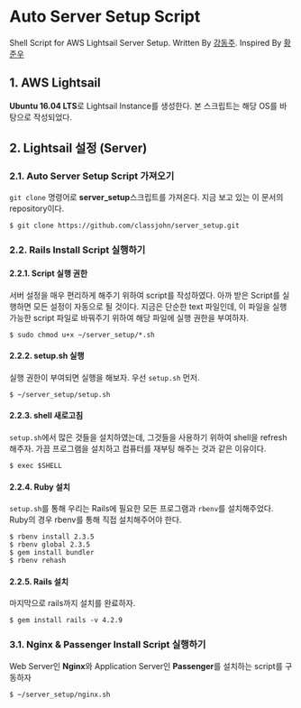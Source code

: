 # Auto Server Setup Script

Shell Script for AWS Lightsail Server Setup. Written By [강동주](https://github.com/biniprc). Inspired By [황준우](https://github.com/capollux)

## 1. AWS Lightsail

**Ubuntu 16.04 LTS**로 Lightsail Instance를 생성한다. 본 스크립트는 해당 OS를 바탕으로 작성되었다.

## 2. Lightsail 설정 (Server)

### 2.1. Auto Server Setup Script 가져오기

`git clone` 명령어로 **server_setup**스크립트를 가져온다. 지금 보고 있는 이 문서의 repository이다.

```console
$ git clone https://github.com/classjohn/server_setup.git
```

### 2.2. Rails Install Script 실행하기

#### 2.2.1. Script 실행 권한

서버 설정을 매우 편리하게 해주기 위하여 script를 작성하였다. 아까 받은 Script를 실행하면 모든 설정이 자동으로 될 것이다. 지금은 단순한 text 파일인데, 이 파일을 실행 가능한 script 파일로 바꿔주기 위하여 해당 파일에 실행 권한을 부여하자.

```console
$ sudo chmod u+x ~/server_setup/*.sh
```

#### 2.2.2. setup.sh 실행

실행 권한이 부여되면 실행을 해보자. 우선 `setup.sh` 먼저.

```console
$ ~/server_setup/setup.sh
```

#### 2.2.3. shell 새로고침

`setup.sh`에서 많은 것들을 설치하였는데, 그것들을 사용하기 위하여 shell을 refresh 해주자. 가끔 프로그램을 설치하고 컴퓨터를 재부팅 해주는 것과 같은 이유이다.

```console
$ exec $SHELL
```

#### 2.2.4. Ruby 설치

`setup.sh`를 통해 우리는 Rails에 필요한 모든 프로그램과 `rbenv`를 설치해주었다. Ruby의 경우 rbenv를 통해 직접 설치해주어야 한다.

```console
$ rbenv install 2.3.5
$ rbenv global 2.3.5
$ gem install bundler
$ rbenv rehash
```

#### 2.2.5. Rails 설치

마지막으로 rails까지 설치를 완료하자.

```console
$ gem install rails -v 4.2.9
```

### 3.1. Nginx & Passenger Install Script 실행하기

Web Server인 **Nginx**와 Application Server인 **Passenger**를 설치하는 script를 구동하자

```console
$ ~/server_setup/nginx.sh
```
